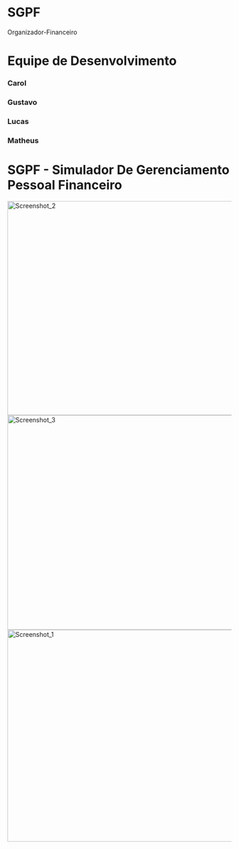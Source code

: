# SGPF

Organizador-Financeiro  

<h1>Equipe de Desenvolvimento</h1>

<h3>Carol </h2>
<h3>Gustavo</h2>
<h3>Lucas</h2>
<h3>Matheus</h2>

<h1>SGPF - Simulador De Gerenciamento Pessoal Financeiro</h1>
<a data-flickr-embed="true" href="https://www.flickr.com/photos/201124638@N05/53887193710/in/dateposted-public/" title="Screenshot_2"><img src="https://live.staticflickr.com/65535/53887193710_ac694d2f42_o.png" width="963" height="481" alt="Screenshot_2"/>
<a data-flickr-embed="true" href="https://www.flickr.com/photos/201124638@N05/53886774776/in/dateposted-public/" title="Screenshot_3"><img src="https://live.staticflickr.com/65535/53886774776_04515fcf52_o.png" width="959" height="482" alt="Screenshot_3"/>
<a data-flickr-embed="true" href="https://www.flickr.com/photos/201124638@N05/53885860512/in/dateposted-public/" title="Screenshot_1"><img src="https://live.staticflickr.com/65535/53885860512_abcf1d48dd_o.png" width="962" height="476" alt="Screenshot_1"/>
